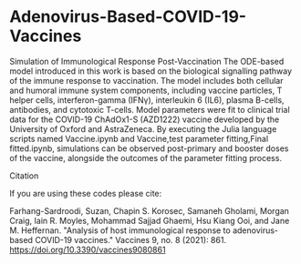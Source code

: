 # Adenovirus-Based-COVID-19-Vaccines
Simulation of Immunological Response Post-Vaccination
The ODE-based model introduced in this work is based on the biological signalling pathway of the immune response to vaccination. The model includes both cellular and
humoral immune system components, including vaccine particles, T helper cells, interferon-gamma (IFNγ), interleukin 6 (IL6), plasma B-cells, antibodies, and cytotoxic T-cells. Model
parameters were fit to clinical trial data for the COVID-19 ChAdOx1-S (AZD1222) vaccine developed by the University of Oxford and AstraZeneca. By executing the Julia language scripts named Vaccine.ipynb and Vaccine,test parameter fitting,Final fitted.ipynb, simulations can be observed post-primary and booster doses of the vaccine, alongside the outcomes of the parameter fitting process. 

Citation

 If you are using these codes please cite:
 
 Farhang-Sardroodi, Suzan, Chapin S. Korosec, Samaneh Gholami, Morgan Craig, Iain R. Moyles, Mohammad Sajjad Ghaemi, Hsu Kiang Ooi, and Jane M. Heffernan. "Analysis of host immunological response to adenovirus-based COVID-19 vaccines." Vaccines 9, no. 8 (2021): 861. https://doi.org/10.3390/vaccines9080861

